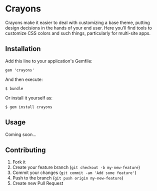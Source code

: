 # Crayons

Crayons make it easier to deal with customizing a base theme, putting design decisions in the hands of your end user. 
Here you'll find tools to customize CSS colors and such things, particularly for multi-site apps.

## Installation

Add this line to your application's Gemfile:

    gem 'crayons'

And then execute:

    $ bundle

Or install it yourself as:

    $ gem install crayons

## Usage

Coming soon...

## Contributing

1. Fork it
2. Create your feature branch (`git checkout -b my-new-feature`)
3. Commit your changes (`git commit -am 'Add some feature'`)
4. Push to the branch (`git push origin my-new-feature`)
5. Create new Pull Request
